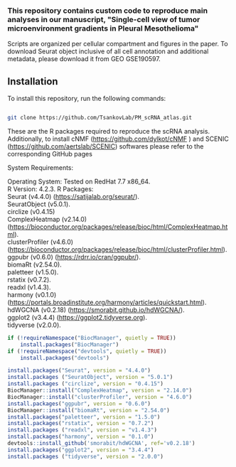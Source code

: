 ### This repository contains custom code to reproduce main analyses in our manuscript, "Single-cell view of tumor microenvironment gradients in Pleural Mesothelioma"
Scripts are organized per cellular compartment and figures in the paper. To download Seurat object inclusive of all cell annotation and additional metadata, please download it from GEO GSE190597.

## Installation

To install this repository, run the following commands:

```bash

git clone https://github.com/TsankovLab/PM_scRNA_atlas.git

```

These are the R packages required to reproduce the scRNA analysis. Additionally, to install cNMF (https://github.com/dylkot/cNMF ) and SCENIC (https://github.com/aertslab/SCENIC) softwares please refer to the corresponding GitHub pages

System Requirements:

Operating System: Tested on RedHat 7.7 x86_64.  
R Version: 4.2.3. 
R Packages:  
Seurat (v4.4.0) (https://satijalab.org/seurat/).   
SeuratObject (v5.0.1).  
circlize (v0.4.15)   
ComplexHeatmap (v2.14.0) (https://bioconductor.org/packages/release/bioc/html/ComplexHeatmap.html).  
clusterProfiler (v4.6.0) (https://bioconductor.org/packages/release/bioc/html/clusterProfiler.html).  
ggpubr (v0.6.0) (https://rdrr.io/cran/ggpubr/).  
biomaRt (v2.54.0).  
paletteer (v1.5.0).  
rstatix (v0.7.2).  
readxl (v1.4.3).  
harmony (v0.1.0) (https://portals.broadinstitute.org/harmony/articles/quickstart.html).  
hdWGCNA (v0.2.18) (https://smorabit.github.io/hdWGCNA/).  
ggplot2 (v3.4.4) (https://ggplot2.tidyverse.org).  
tidyverse (v2.0.0).  


```R
if (!requireNamespace("BiocManager", quietly = TRUE))
    install.packages("BiocManager")
if (!requireNamespace("devtools", quietly = TRUE))
    install.packages("devtools")

install.packages("Seurat", version = "4.4.0")
install.packages ("SeuratObject", version = "5.0.1")
install.packages ("circlize", version = "0.4.15")
BiocManager::install("ComplexHeatmap", version = "2.14.0")
BiocManager::install("clusterProfiler", version = "4.6.0")
install.packages("ggpubr", version = "0.6.0")
BiocManager::install("biomaRt", version = "2.54.0")
install.packages("paletteer", version = "1.5.0")
install.packages("rstatix", version = "0.7.2")
install.packages ("readxl", version = "v1.4.3")
install.packages("harmony", version = "0.1.0")
devtools::install_github('smorabit/hdWGCNA', ref='v0.2.18')
install.packages("ggplot2", version = "3.4.4")
install.packages ("tidyverse", version = "2.0.0")

```
